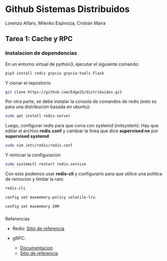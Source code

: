 # Github Sistemas Distribuidos
Lorenzo Alfaro, Milenko Espinoza, Cristián Maira

## Tarea 1: Cache y RPC

### Instalacion de dependencias
En un entorno virtual de python3, ejecutar el siguiente comando:

```sh
pip3 install redis grpcio grpcio-tools Flask
```

Y clonar el repositorio
```sh
git clone https://github.com/Edge2G/distribuidos.git
```

Por otra parte, se debe instalar la consola de comandos de redis (esto es para una distribucion basada en ubuntu):

```sh
sudo apt install redis-server
```

Luego, configurar redis para que corra con systemd (initsystem). Hay que editar el archivo **redis.conf** y cambiar la linea que dice **supervised no** por **supervised systemd**

```sh
sudo vim /etc/redis/redis.conf
```

Y reiniciar la configuracion

```sh
sudo systemctl restart redis.service
```

Con esto podemos usar **redis-cli** y configurarlo para que utilice una politica de remocion y limitar la ram:

```sh
redis-cli
```

```sh
config set maxmemory-policy volatile-lru
```

```sh
config set maxmemory 20M
```

###
Referencias

- Redis: [Sitio de referencia](https://www.digitalocean.com/community/tutorials/how-to-install-and-secure-redis-on-ubuntu-20-04)


- gRPC:
    * [Documentacion](https://grpc.io/docs/)
    * [Sitio de referencia](https://grpc.io/docs/languages/python/quickstart/)

